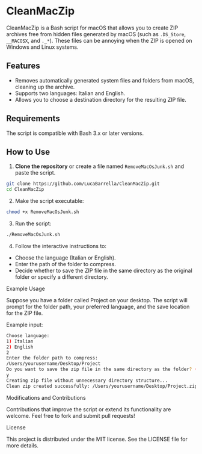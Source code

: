 # CleanMacZip

CleanMacZip is a Bash script for macOS that allows you to create ZIP archives free from hidden files generated by macOS (such as `.DS_Store`, `__MACOSX`, and `._*`). These files can be annoying when the ZIP is opened on Windows and Linux systems.

## Features

- Removes automatically generated system files and folders from macOS, cleaning up the archive.
- Supports two languages: Italian and English.
- Allows you to choose a destination directory for the resulting ZIP file.

## Requirements

The script is compatible with Bash 3.x or later versions.

## How to Use

1. **Clone the repository** or create a file named `RemoveMacOsJunk.sh` and paste the script.

```bash
git clone https://github.com/LucaBarrella/CleanMacZip.git
cd CleanMacZip
```

2. Make the script executable:

```bash
chmod +x RemoveMacOsJunk.sh
```
3. Run the script:

```bash
./RemoveMacOsJunk.sh
```
4. Follow the interactive instructions to:
- Choose the language (Italian or English).
- Enter the path of the folder to compress.
- Decide whether to save the ZIP file in the same directory as the original folder or specify a different directory.

Example Usage

Suppose you have a folder called Project on your desktop. The script will prompt for the folder path, your preferred language, and the save location for the ZIP file.

Example input:
```bash
Choose language:
1) Italian
2) English
2
Enter the folder path to compress:
/Users/yourusername/Desktop/Project
Do you want to save the zip file in the same directory as the folder? (y/n)
y
Creating zip file without unnecessary directory structure...
Clean zip created successfully: /Users/yourusername/Desktop/Project.zip
```

Modifications and Contributions

Contributions that improve the script or extend its functionality are welcome. Feel free to fork and submit pull requests!

License

This project is distributed under the MIT license. See the LICENSE file for more details.
